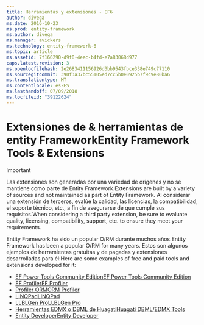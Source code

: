```yaml
---
title: Herramientas y extensiones - EF6
author: divega
ms.date: 2016-10-23
ms.prod: entity-framework
ms.author: divega
ms.manager: avickers
ms.technology: entity-framework-6
ms.topic: article
ms.assetid: 7f166290-d9f0-4eec-b4fd-e7a83068d977
caps.latest.revision: 3
ms.openlocfilehash: 2e2683411156926d3bb9543fbce338e749c77110
ms.sourcegitcommit: 390f3a37bc55105ed7cc5b0e0925b7f9c9e80ba6
ms.translationtype: MT
ms.contentlocale: es-ES
ms.lasthandoff: 07/09/2018
ms.locfileid: "39122624"
---
```

# <a name="entity-framework-tools--extensions"></a><span data-ttu-id="05930-102">Extensiones de & herramientas de entity Framework</span><span class="sxs-lookup"><span data-stu-id="05930-102">Entity Framework Tools & Extensions</span></span>
> [!IMPORTANT]  
> <span data-ttu-id="05930-103">Las extensiones son generadas por una variedad de orígenes y no se mantiene como parte de Entity Framework.</span><span class="sxs-lookup"><span data-stu-id="05930-103">Extensions are built by a variety of sources and not maintained as part of Entity Framework.</span></span> <span data-ttu-id="05930-104">Al considerar una extensión de terceros, evalúe la calidad, las licencias, la compatibilidad, el soporte técnico, etc., a fin de asegurarse de que cumple sus requisitos.</span><span class="sxs-lookup"><span data-stu-id="05930-104">When considering a third party extension, be sure to evaluate quality, licensing, compatibility, support, etc. to ensure they meet your requirements.</span></span>

<span data-ttu-id="05930-105">Entity Framework ha sido un popular O/RM durante muchos años.</span><span class="sxs-lookup"><span data-stu-id="05930-105">Entity Framework has been a popular O/RM for many years.</span></span> <span data-ttu-id="05930-106">Estos son algunos ejemplos de herramientas gratuitas y de pagadas y extensiones desarrolladas para él:</span><span class="sxs-lookup"><span data-stu-id="05930-106">Here are some examples of free and paid tools and extensions developed for it:</span></span>    

- [<span data-ttu-id="05930-107">EF Power Tools Community Edition</span><span class="sxs-lookup"><span data-stu-id="05930-107">EF Power Tools Community Edition</span></span>](https://marketplace.visualstudio.com/items?itemName=ErikEJ.EntityFramework6PowerToolsCommunityEdition)
- [<span data-ttu-id="05930-108">EF Profiler</span><span class="sxs-lookup"><span data-stu-id="05930-108">EF Profiler</span></span>](https://efprof.com)  
- [<span data-ttu-id="05930-109">Profiler ORM</span><span class="sxs-lookup"><span data-stu-id="05930-109">ORM Profiler</span></span>](https://www.ormprofiler.com)  
- [<span data-ttu-id="05930-110">LINQPad</span><span class="sxs-lookup"><span data-stu-id="05930-110">LINQPad</span></span>](https://www.linqpad.net)  
- [<span data-ttu-id="05930-111">LLBLGen Pro</span><span class="sxs-lookup"><span data-stu-id="05930-111">LLBLGen Pro</span></span>](https://www.llblgen.com)  
- [<span data-ttu-id="05930-112">Herramientas EDMX o DBML de Huagati</span><span class="sxs-lookup"><span data-stu-id="05930-112">Huagati DBML/EDMX Tools</span></span>](https://www.huagati.com/dbmltools)  
- [<span data-ttu-id="05930-113">Entity Developer</span><span class="sxs-lookup"><span data-stu-id="05930-113">Entity Developer</span></span>](https://www.devart.com/entitydeveloper)  
